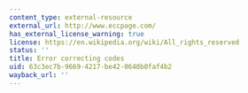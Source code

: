 ```yaml
---
content_type: external-resource
external_url: http://www.eccpage.com/
has_external_license_warning: true
license: https://en.wikipedia.org/wiki/All_rights_reserved
status: ''
title: Error correcting codes
uid: 63c3ec7b-9669-4217-be42-0640b0faf4b2
wayback_url: ''
---
```

